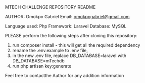 MTECH CHALLENGE REPOSITORY README

AUTHOR: Omokpo Gabriel
Email: omokpogabriel@gmail.com

Language used: Php
Framework: Laravel
Database: MySQL


PLEASE perform the following steps after cloning this repository:

1. run composer install -  this will get all the required dependency
2. rename the  .env.example to .env file, 
3. in the new .env file, replace DB_DATABASE=laravel with DB_DATABASE=mTechdb
4. run php artisan key:generate



Feel free to contactthe Author  for any addition information
